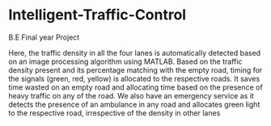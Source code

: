 # Intelligent-Traffic-Control
B.E Final year Project

Here, the traffic density in all the four lanes is automatically detected based on an image processing algorithm using MATLAB. Based on the traffic density present and its percentage matching with the empty road, timing for the signals (green, red, yellow) is allocated to the respective roads. It saves time wasted on an empty road and allocating time based on the presence of heavy traffic on any of the road.
    We also have an emergency service as it detects the presence of an ambulance in any road and allocates green light to the respective road, irrespective of the density in other lanes
